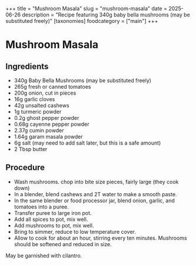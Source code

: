 ﻿+++
title = "Mushroom Masala"
slug = "mushroom-masala"
date = 2025-06-26
description = "Recipe featuring 340g baby bella mushrooms (may be substituted freely)"
[taxonomies]
  foodcategory = ["main"]
+++

# Mushroom Masala

## Ingredients
* 340g Baby Bella Mushrooms (may be substituted freely)
* 265g fresh or canned tomatoes
* 200g onion, cut in pieces
* 16g garlic cloves
* 42g unsalted cashews
* 1g turmeric powder
* 0.2g ghost pepper powder
* 0.68g cayenne pepper powder
* 2.37g cumin powder
* 1.64g garam masala powder
* 6g salt (may need to add salt later, but this is a safe amount)
* 2 Tbsp butter

## Procedure
* Wash mushrooms. chop into bite size pieces, fairly large (they cook down)
* In a blender, blend cashews and 2T water to make a smooth paste.
* In the same blender or food processor jar, blend onion, garlic, and tomatoes into a puree.
* Transfer puree to large iron pot.
* Add all spices to pot, mix well.
* Add mushrooms to pot, mix well.
* Bring to simmer, reduce to low temperature cover.
* Allow to cook for about an hour, stirring every ten minutes. Mushrooms should be softened and reduced in size.

May be garnished with cilantro.